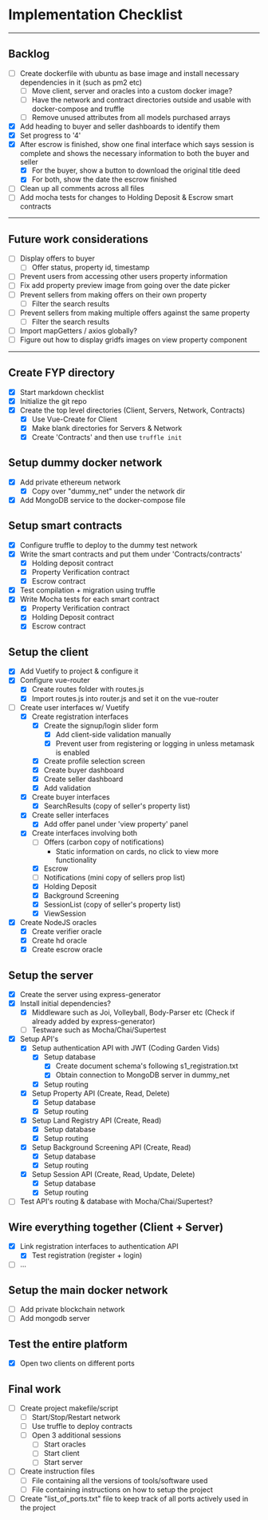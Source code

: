 # Implementation Checklist

---

## Backlog
- [ ] Create dockerfile with ubuntu as base image and install necessary dependencies in it (such as pm2 etc)
	- [ ] Move client, server and oracles into a custom docker image?
	- [ ] Have the network and contract directories outside and usable with docker-compose and truffle
	- [ ] Remove unused attributes from all models
purchased arrays
- [x] Add heading to buyer and seller dashboards to identify them
- [x] Set progress to '4'
- [x] After escrow is finished, show one final interface which says session is complete and shows the necessary information to both the buyer and seller
	- [x] For the buyer, show a button to download the original title deed
	- [x] For both, show the date the escrow finished
- [ ] Clean up all comments across all files
- [ ] Add mocha tests for changes to Holding Deposit & Escrow smart contracts

---

## Future work considerations
- [ ] Display offers to buyer
	- [ ] Offer status, property id, timestamp
- [ ] Prevent users from accessing other users property information
- [ ] Fix add property preview image from going over the date picker
- [ ] Prevent sellers from making offers on their own property
	- [ ] Filter the search results
- [ ] Prevent sellers from making multiple offers against the same property
	- [ ] Filter the search results
- [ ] Import mapGetters / axios globally?
- [ ] Figure out how to display gridfs images on view property component

---

## Create FYP directory
- [x] Start markdown checklist
- [x] Initialize the git repo
- [x] Create the top level directories (Client, Servers, Network, Contracts)
  - [x] Use Vue-Create for Client
  - [x] Make blank directories for Servers & Network
  - [x] Create 'Contracts' and then use ``` truffle init ```

## Setup dummy docker network
- [x] Add private ethereum network
  - [x] Copy over "dummy_net" under the network dir
- [x] Add MongoDB service to the docker-compose file

## Setup smart contracts
- [x] Configure truffle to deploy to the dummy test network
- [x] Write the smart contracts and put them under 'Contracts/contracts'
	- [x] Holding deposit contract
	- [x] Property Verification contract
	- [x] Escrow contract
- [x] Test compilation + migration using truffle
- [x] Write Mocha tests for each smart contract
  - [x] Property Verification contract
  - [x] Holding Deposit contract
  - [x] Escrow contract

## Setup the client
- [x] Add Vuetify to project & configure it
- [x] Configure vue-router
	- [x] Create routes folder with routes.js
	- [x] Import routes.js into router.js and set it on the vue-router
- [ ] Create user interfaces w/ Vuetify
	- [x] Create registration interfaces
		- [x] Create the signup/login slider form
			- [x] Add client-side validation manually
			- [x] Prevent user from registering or logging in unless metamask is enabled
		- [x] Create profile selection screen
		- [x] Create buyer dashboard
		- [x] Create seller dashboard
		- [x] Add validation
	- [x] Create buyer interfaces
		- [x] SearchResults (copy of seller's property list)
	- [x] Create seller interfaces
		- [x] Add offer panel under 'view property' panel
	- [x] Create interfaces involving both
		- [ ] Offers (carbon copy of notifications)
			* Static information on cards, no click to view more functionality
		- [x] Escrow
		- [ ] Notifications (mini copy of sellers prop list)
		- [x] Holding Deposit
		- [x]	Background Screening
		- [x] SessionList (copy of seller's property list)
		- [x] ViewSession
- [x] Create NodeJS oracles
	- [x] Create verifier oracle
	- [x] Create hd oracle
	- [x] Create escrow oracle

## Setup the server
- [x] Create the server using express-generator
- [x] Install initial dependencies?
	- [x] Middleware such as Joi, Volleyball, Body-Parser etc (Check if already added by express-generator)
	- [ ] Testware such as Mocha/Chai/Supertest
- [x] Setup API's
	- [x] Setup authentication API with JWT (Coding Garden Vids)
		- [x] Setup database
			- [x] Create document schema's following s1_registration.txt
			- [x] Obtain connection to MongoDB server in dummy_net
		- [x] Setup routing
	- [x] Setup Property API (Create, Read, Delete)
		- [x] Setup database
		- [x] Setup routing
	- [x] Setup Land Registry API (Create, Read)
		- [x] Setup database
		- [x] Setup routing
	- [x] Setup Background Screening API (Create, Read)
		- [x] Setup database
		- [x] Setup routing
	- [x] Setup Session API (Create, Read, Update, Delete)
		- [x] Setup database
		- [x] Setup routing
- [ ] Test API's routing & database with Mocha/Chai/Supertest?

## Wire everything together (Client + Server)
- [x] Link registration interfaces to authentication API
	- [x] Test registration (register + login)
- [ ] ...

## Setup the main docker network
- [ ] Add private blockchain network
- [ ] Add mongodb server

## Test the entire platform
- [x] Open two clients on different ports

## Final work
- [ ] Create project makefile/script
	- [ ] Start/Stop/Restart network
	- [ ] Use truffle to deploy contracts
	- [ ] Open 3 additional sessions
		- [ ] Start oracles
		- [ ] Start client
		- [ ] Start server
- [ ] Create instruction files
  - [ ] File containing all the versions of tools/software used
  - [ ] File containing instructions on how to setup the project
- [ ] Create "list_of_ports.txt" file to keep track of all ports actively used in the project
